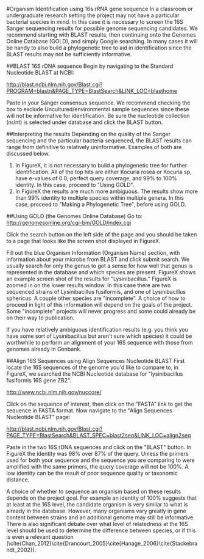 #Organism Identification using 16s rRNA gene sequence
In a classroom or undergraduate research setting the project may not have a particular bacterial species in mind. In this case it is necessary to screen the 16S Sanger sequencing results for possible genome sequencing candidates.  We recommend starting with BLAST results, then continuing onto the Genomes Online Database (GOLD), and simply Google searching.  In many cases it will be handy to also build a phylogenetic tree to aid in identification since the BLAST results may not be sufficiently informative.

##BLAST 16S rDNA sequence
Begin by navigating to the Standard Nucleotide BLAST at NCBI:

http://blast.ncbi.nlm.nih.gov/Blast.cgi?PROGRAM=blastn&PAGE_TYPE=BlastSearch&LINK_LOC=blasthome

Paste in your Sanger consensus sequence.  We recommend checking the box to exclude Uncultured/environmental sample sequences since these will not be informative for identification. Be sure the nucleotide collection (nr/nt) is selected under database and click the BLAST button.

##Interpreting the results
Depending on the quality of the Sanger sequencing and the particular bacteria sequenced, the BLAST results can range from definitive to relatively uninformative. Examples of both are discussed below.

1. In FigureX, it is not necessary to build a phylogenetic tree for further identification. All of the top hits are either Kocuria rosea or Kocuria sp, have e-values of 0.0, perfect query coverage, and 99% to 100% identity. In this case, proceed to "Using GOLD".
2. In FigureX the results are much more ambiguous. The results show more than 99% identity to multiple species within multiple genera. In this case, proceed to "Making a Phylogenetic Tree", before using GOLD.

##Using GOLD (the Genomes Online Database)
Go to: http://genomesonline.org/cgi-bin/GOLD/index.cgi

Click the search button on the left side of the page and you should be taken to a page that looks like the screen shot displayed in FigureX.

Fill out the blue Organism Information (Organism Name) section, with information about your microbe from BLAST and click submit search.  We usually search for only the genus to get a sense for how well that genus is represented in the database and which species are present. FigureX shows an example screen shot of the results for "Lysinibacillus." FigureX is zoomed in on the lower results window. In this case there are two sequenced strains of Lysinibacillus fusiformis, and one of Lysinibacillus sphericus. A couple other species are "incomplete". A choice of how to proceed in light of this information will depend on the goals of the project. Some "incomplete" projects will never progress and some could already be on their way to publication.

If you have relatively ambiguous identification results (e.g. you think you have some sort of Lysinibacillus but aren't sure which species) it could be worthwhile to perform an alignment of your 16S sequence with those from genomes already in Genbank.

##Align 16S Sequences using Align Sequences Nucleotide BLAST
First locate the 16S sequences of the genome you'd like to compare to, in FigureX, we searched the NCBI Nucleotide database for "lysinibacillus fusiformis 16S gene ZB2".

http://www.ncbi.nlm.nih.gov/nuccore/

Click on the sequence of interest, then click on the "FASTA" link to get the sequence in FASTA format. Now navigate to the "Align Sequences Nucleotide BLAST" page:

http://blast.ncbi.nlm.nih.gov/Blast.cgi?PAGE_TYPE=BlastSearch&BLAST_SPEC=blast2seq&LINK_LOC=align2seq

Paste in the two 16S rDNA sequences and click on the "BLAST" button. In FigureX the identity was 98% over 87% of the query. Unless the primers used for both your sequence and the sequence you are comparing to were amplified with the same primers, the query coverage will not be 100%.  A low identity can be the result of poor sequence quality or taxonomic distance. 

A choice of whether to sequence an organism based on these results depends on the project goal. For example an identity of 100% suggests that at least at the 16S level, the candidate organism is very similar to what is already in the database. However, many organisms vary greatly in gene content between strains and an additional genome may still be informative. There is also significant debate over what level of relatedness at the 16S level should be used to determine the difference between species, or if this is even a relevant question (\cite{Chan_2012}\cite{Drancourt_2005}\cite{Hanage_2006}\cite{Stackebrandt_2002}).


